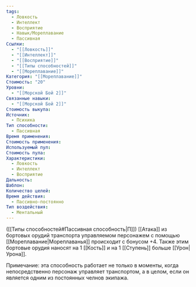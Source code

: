 ```yaml
---
tags:
  - Ловкость
  - Интеллект
  - Восприятие
  - Навык/Мореплавание
  - Пассивная
Ссылки:
  - "[[Ловкость]]"
  - "[[Интеллект]]"
  - "[[Восприятие]]"
  - "[[Типы способностей]]"
  - "[[Мореплавание]]"
Категория: "[[Мореплавание]]"
Стоимость: "20"
Уровни:
  - "[[Морской Бой 2]]"
Связанные навыки:
  - "[[Морской Бой 2]]"
Стоимость выкупа: 
Источник:
  - Психика
Тип способности:
  - Пассивная
Время применения: 
Стоимость применения: 
Используемый пул: 
Стоимость пула: 
Характеристики:
  - Ловкость
  - Интеллект
  - Восприятие
Дальность: 
Шаблон: 
Количество целей: 
Время действия:
  - Пассивно-постоянно
Тип воздействия:
  - Ментальный
---
```

([[Типы способностей#Пассивная способность|П]]) [[Атака]] из бортовых орудий транспорта управляемом персонажем с помощью [[Мореплавание|Мореплаванья]] происходит с бонусом +4. Также этим бортовые орудия наносят на 1 [[Кость]] и на 1 [[Ступень]] больше [[Урон|Урона]]. 

Примечание: эта способность работает не только в моменты, когда непосредственно персонаж управляет транспортом, а в целом, если он является одним из постоянных челнов экипажа.